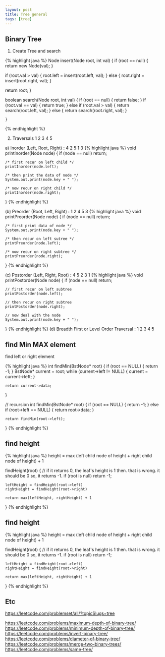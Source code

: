 ```yaml
---
layout: post
title: Tree general
tags: [tree]
---
```

## Binary Tree

1. Create Tree and search

{% highlight java %}
Node insert(Node root, int val) {
if (root == null) {
    return new Node(val);
}

if (root.val > val) {
    root.left = insert(root.left, val);
} else {
    root.right = insert(root.right, val);
}

return root;
}

boolean search(Node root, int val) {
    if (root == null) {
        return false;
    }
    if (root.val == val) {
        return true;
    } else if (root.val > val) {
        return search(root.left, val);
    } else {
        return search(root.right, val);
    }
        
    }
{% endhighlight %}

2. Traversals
    1
  2   3
4   5

a) Inorder (Left, Root, Right) : 4 2 5 1 3
{% highlight java %}
void printInorder(Node node) 
{ 
    if (node == null) 
        return; 

    /* first recur on left child */
    printInorder(node.left); 

    /* then print the data of node */
    System.out.print(node.key + " "); 

    /* now recur on right child */
    printInorder(node.right); 
} 
{% endhighlight %}

(b) Preorder (Root, Left, Right) : 1 2 4 5 3
{% highlight java %}
void printPreorder(Node node) 
{ 
    if (node == null) 
        return; 

    /* first print data of node */
    System.out.print(node.key + " "); 

    /* then recur on left sutree */
    printPreorder(node.left); 

    /* now recur on right subtree */
    printPreorder(node.right); 
} 
{% endhighlight %}

(c) Postorder (Left, Right, Root) : 4 5 2 3 1
{% highlight java %}
void printPostorder(Node node) 
{ 
    if (node == null) 
        return; 

    // first recur on left subtree 
    printPostorder(node.left); 

    // then recur on right subtree 
    printPostorder(node.right); 

    // now deal with the node 
    System.out.print(node.key + " "); 
} 
{% endhighlight %}
(d) Breadth First or Level Order Traversal : 1 2 3 4 5


## find Min MAX element

find left or right element

{% highlight java %}
int findMin(BstNode* root) {
    if (root == NULL) {
        return -1;
    }
    BstNode* current = root;
    while (current->left != NULL) {
        current = current->left;
    }

    return current->data;
}

// recursion
int findMin(BstNode* root) {
    if (root == NULL) {
        return -1;
    }
    else if (root->left == NULL) {
        return root->data;
    }
    
    return findMin(root->left);
}
{% endhighlight %}

## find height

{% highlight java %}
height = max (left child node of height + right child node of height) + 1

findHeight(root)
{
    // if it returns 0, the leaf's height is 1 then. that is wrong. it should be 0 so, it returns -1.
    if (root is null) return -1;

    leftHeight = findHeight(root->left)
    rightHeight = findHeight(root->right)
    
    return max(leftHeight, rightHeight) + 1 

}
{% endhighlight %}

## find height

{% highlight java %}
height = max (left child node of height + right child node of height) + 1

findHeight(root)
{
    // if it returns 0, the leaf's height is 1 then. that is wrong. it should be 0 so, it returns -1.
    if (root is null) return -1;

    leftHeight = findHeight(root->left)
    rightHeight = findHeight(root->right)
    
    return max(leftHeight, rightHeight) + 1 

}
{% endhighlight %}

## Etc
https://leetcode.com/problemset/all/?topicSlugs=tree


https://leetcode.com/problems/maximum-depth-of-binary-tree/
https://leetcode.com/problems/minimum-depth-of-binary-tree/
https://leetcode.com/problems/invert-binary-tree/
https://leetcode.com/problems/diameter-of-binary-tree/
https://leetcode.com/problems/merge-two-binary-trees/
https://leetcode.com/problems/same-tree/